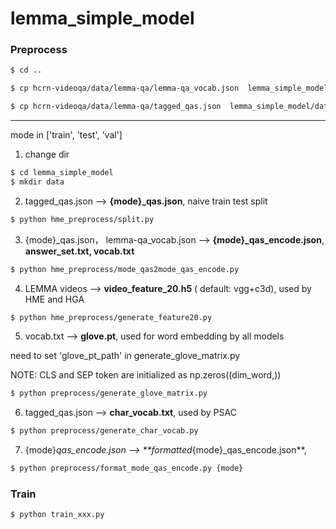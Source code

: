 # lemma_simple_model

### Preprocess

```bash
$ cd .. 

$ cp hcrn-videoqa/data/lemma-qa/lemma-qa_vocab.json  lemma_simple_model/data

$ cp hcrn-videoqa/data/lemma-qa/tagged_qas.json  lemma_simple_model/data
```

--------------------------------------
mode in ['train', 'test', 'val']
1. change dir

```bash
$ cd lemma_simple_model
$ mkdir data
```

2. tagged_qas.json --> **{mode}_qas.json**, naive train test split

```bash
$ python hme_preprocess/split.py 
```

3. {mode}_qas.json， lemma-qa_vocab.json --> **{mode}_qas_encode.json**, **answer_set.txt, vocab.txt**

```bash
$ python hme_preprocess/mode_qas2mode_qas_encode.py
```

4. LEMMA videos --> **video_feature_20.h5** ( default: vgg+c3d), used by HME and HGA

```bash
$ python hme_preprocess/generate_feature20.py
```

5.  vocab.txt --> **glove.pt**, used for word embedding by all models


need to set 'glove_pt_path' in generate_glove_matrix.py

NOTE: CLS and SEP token are initialized as np.zeros((dim_word,)) 

```bash
$ python preprocess/generate_glove_matrix.py
```

6. tagged_qas.json --> **char_vocab.txt**, used by PSAC

```bash
$ python preprocess/generate_char_vocab.py
```

7. {mode}_qas_encode.json --> **formatted_{mode}_qas_encode.json**, 

```bash
$ python preprocess/format_mode_qas_encode.py {mode}
```

### Train

```bash
$ python train_xxx.py
```

